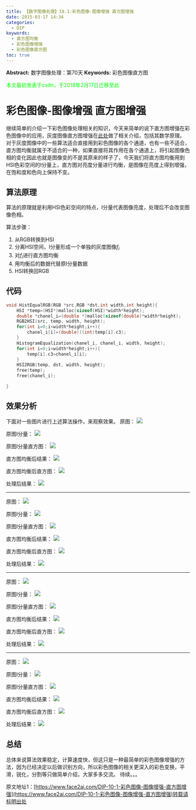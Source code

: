 ```yaml
---
title: 【数字图像处理】10.1:彩色图像-图像增强 直方图增强
date: 2015-03-17 14:34
categories:
  - DIP
keywords:
  - 直方图均衡
  - 彩色图像增强
  - 彩色图像直方图
toc: true
---
```

**Abstract:** 数字图像处理：第70天
**Keywords:** 彩色图像直方图
<!--more-->
<font color="00FF00">本文最初发表于csdn，于2018年2月17日迁移至此</font>
# 彩色图像-图像增强 直方图增强
继续简单的介绍一下彩色图像处理相关的知识，今天来简单的说下直方图增强在彩色图像中的应用，灰度图像直方图增强在[此处](http://face2ai.com/DIP-5-10-灰度图像-图像增强-直方图均衡化HistogramEqualization/)做了相关介绍，包括其数学原理。
对于灰度图像中的一些算法适合直接用到彩色图像的各个通道，也有一些不适合，直方图均衡就属于不适合的一种，如果直接将其作用在各个通道上，将引起图像色相的变化因此也就是图像变的不是其原来的样子了，今天我们将直方图均衡用到HSI色彩空间的I分量上，直方图对亮度分量进行均衡，是图像在亮度上得到增强，在饱和度和色向上保持不变。
## 算法原理
算法的原理就是利用HSI色彩空间的特点，I分量代表图像亮度，处理后不会改变图像色相。

算法步骤：
1. 从RGB转换到HSI
2. 分离HSI空间，I分量形成一个单独的灰度图像$f_i$
3. 对$f_i$进行直方图均衡
4. 用均衡后的数据代替原I分量数据
5. HSI转换回RGB

## 代码
```c++
void HistEqualRGB(RGB *src,RGB *dst,int width,int height){
    HSI *temp=(HSI*)malloc(sizeof(HSI)*width*height);
    double *chanel_i=(double *)malloc(sizeof(double)*width*height);
    RGB2HSI(src, temp, width, height);
    for(int i=0;i<width*height;i++){
        chanel_i[i]=(double)((int)temp[i].c3);
    }
    HistogramEqualization(chanel_i, chanel_i, width, height);
    for(int i=0;i<width*height;i++){
        temp[i].c3=chanel_i[i];
    }
    HSI2RGB(temp, dst, width, height);
    free(temp);
    free(chanel_i);

}
```
## 效果分析
下面对一些图片进行上述算法操作，来观察效果。
原图：
![](https://tony4ai-1251394096.cos.ap-hongkong.myqcloud.com/blog_images/DIP-10-1-彩色图像-图像增强-直方图增强/20150317141950020.jpeg)

原图I分量：
![](https://tony4ai-1251394096.cos.ap-hongkong.myqcloud.com/blog_images/DIP-10-1-彩色图像-图像增强-直方图增强/20150317142452153.jpeg)

原图I分量直方图：
![](https://tony4ai-1251394096.cos.ap-hongkong.myqcloud.com/blog_images/DIP-10-1-彩色图像-图像增强-直方图增强/20150317142511762.jpeg)

直方图均衡后结果：
![](https://tony4ai-1251394096.cos.ap-hongkong.myqcloud.com/blog_images/DIP-10-1-彩色图像-图像增强-直方图增强/20150317142400327.jpeg)

直方图均衡后直方图：
![](https://tony4ai-1251394096.cos.ap-hongkong.myqcloud.com/blog_images/DIP-10-1-彩色图像-图像增强-直方图增强/20150317142543633.jpeg)

处理后结果：
![](https://tony4ai-1251394096.cos.ap-hongkong.myqcloud.com/blog_images/DIP-10-1-彩色图像-图像增强-直方图增强/20150317142516004.jpeg)


-------
原图：
![](https://tony4ai-1251394096.cos.ap-hongkong.myqcloud.com/blog_images/DIP-10-1-彩色图像-图像增强-直方图增强/20150317142713677.jpeg)

原图I分量：
![](https://tony4ai-1251394096.cos.ap-hongkong.myqcloud.com/blog_images/DIP-10-1-彩色图像-图像增强-直方图增强/20150317142739916.jpeg)

原图I分量直方图：
![](https://tony4ai-1251394096.cos.ap-hongkong.myqcloud.com/blog_images/DIP-10-1-彩色图像-图像增强-直方图增强/20150317142628342.jpeg)

直方图均衡后结果：
![](https://tony4ai-1251394096.cos.ap-hongkong.myqcloud.com/blog_images/DIP-10-1-彩色图像-图像增强-直方图增强/20150317142646797.jpeg)

直方图均衡后直方图：
![](https://tony4ai-1251394096.cos.ap-hongkong.myqcloud.com/blog_images/DIP-10-1-彩色图像-图像增强-直方图增强/20150317142710665.jpeg)

处理后结果：
![](https://tony4ai-1251394096.cos.ap-hongkong.myqcloud.com/blog_images/DIP-10-1-彩色图像-图像增强-直方图增强/20150317142726218.jpeg)


-------
原图：
![](https://tony4ai-1251394096.cos.ap-hongkong.myqcloud.com/blog_images/DIP-10-1-彩色图像-图像增强-直方图增强/20150317142801256.jpeg)

原图I分量：
![](https://tony4ai-1251394096.cos.ap-hongkong.myqcloud.com/blog_images/DIP-10-1-彩色图像-图像增强-直方图增强/20150317142813439.jpeg)

原图I分量直方图：
![](https://tony4ai-1251394096.cos.ap-hongkong.myqcloud.com/blog_images/DIP-10-1-彩色图像-图像增强-直方图增强/20150317142850302.jpeg)

直方图均衡后结果：
![](https://tony4ai-1251394096.cos.ap-hongkong.myqcloud.com/blog_images/DIP-10-1-彩色图像-图像增强-直方图增强/20150317142832050.jpeg)

直方图均衡后直方图：
![](https://tony4ai-1251394096.cos.ap-hongkong.myqcloud.com/blog_images/DIP-10-1-彩色图像-图像增强-直方图增强/20150317142920364.jpeg)

处理后结果：
![](https://tony4ai-1251394096.cos.ap-hongkong.myqcloud.com/blog_images/DIP-10-1-彩色图像-图像增强-直方图增强/20150317142938882.jpeg)


-------
原图：
![](https://tony4ai-1251394096.cos.ap-hongkong.myqcloud.com/blog_images/DIP-10-1-彩色图像-图像增强-直方图增强/20150317143006370.jpeg)

原图I分量：
![](https://tony4ai-1251394096.cos.ap-hongkong.myqcloud.com/blog_images/DIP-10-1-彩色图像-图像增强-直方图增强/20150317143018023.jpeg)

原图I分量直方图：
![](https://tony4ai-1251394096.cos.ap-hongkong.myqcloud.com/blog_images/DIP-10-1-彩色图像-图像增强-直方图增强/20150317143158533.jpeg)

直方图均衡后结果：
![](https://tony4ai-1251394096.cos.ap-hongkong.myqcloud.com/blog_images/DIP-10-1-彩色图像-图像增强-直方图增强/20150317143215443.jpeg)

直方图均衡后直方图：
![](https://tony4ai-1251394096.cos.ap-hongkong.myqcloud.com/blog_images/DIP-10-1-彩色图像-图像增强-直方图增强/20150317143117974.jpeg)

处理后结果：
![](https://tony4ai-1251394096.cos.ap-hongkong.myqcloud.com/blog_images/DIP-10-1-彩色图像-图像增强-直方图增强/20150317143133590.jpeg)


## 总结
总体来说算法效果稳定，计算速度快，但这只是一种最简单的彩色图像增强的方法，因为已经决定以后做识别方向，所以彩色图像的相关更深入的彩色变换，平滑，锐化，分割等只做简单介绍，大家多多交流。
待续。。。





原文地址1：[https://www.face2ai.com/DIP-10-1-彩色图像-图像增强-直方图增强](https://www.face2ai.com/DIP-10-1-彩色图像-图像增强-直方图增强)转载请标明出处
